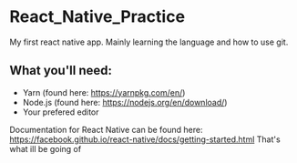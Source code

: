 # React_Native_Practice
My first react native app. Mainly learning the language and how to use git. 

## What you'll need:
- Yarn (found here: https://yarnpkg.com/en/)
- Node.js (found here: https://nodejs.org/en/download/)
- Your prefered editor

Documentation for React Native can be found here: https://facebook.github.io/react-native/docs/getting-started.html
That's what ill be going of
